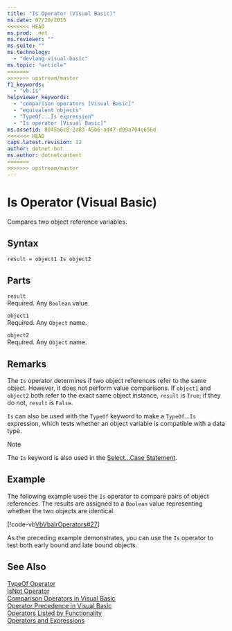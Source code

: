 ```yaml
---
title: "Is Operator (Visual Basic)"
ms.date: 07/20/2015
<<<<<<< HEAD
ms.prod: .net
ms.reviewer: ""
ms.suite: ""
ms.technology: 
  - "devlang-visual-basic"
ms.topic: "article"
=======
>>>>>>> upstream/master
f1_keywords: 
  - "vb.is"
helpviewer_keywords: 
  - "comparison operators [Visual Basic]"
  - "equivalent objects"
  - "TypeOf...Is expression"
  - "Is operator [Visual Basic]"
ms.assetid: 8045a6c8-2a83-45b6-ad47-d09a704c656d
<<<<<<< HEAD
caps.latest.revision: 12
author: dotnet-bot
ms.author: dotnetcontent
=======
>>>>>>> upstream/master
---
```

# Is Operator (Visual Basic)
Compares two object reference variables.  
  
## Syntax  
  
```  
result = object1 Is object2  
```  
  
## Parts  
 `result`  
 Required. Any `Boolean` value.  
  
 `object1`  
 Required. Any `Object` name.  
  
 `object2`  
 Required. Any `Object` name.  
  
## Remarks  
 The `Is` operator determines if two object references refer to the same object. However, it does not perform value comparisons. If `object1` and `object2` both refer to the exact same object instance, `result` is `True`; if they do not, `result` is `False`.  
  
 `Is` can also be used with the `TypeOf` keyword to make a `TypeOf`...`Is` expression, which tests whether an object variable is compatible with a data type.  
  
> [!NOTE]
>  The `Is` keyword is also used in the [Select...Case Statement](../../../visual-basic/language-reference/statements/select-case-statement.md).  
  
## Example  
 The following example uses the `Is` operator to compare pairs of object references. The results are assigned to a `Boolean` value representing whether the two objects are identical.  
  
 [!code-vb[VbVbalrOperators#27](../../../visual-basic/language-reference/operators/codesnippet/VisualBasic/is-operator_1.vb)]  
  
 As the preceding example demonstrates, you can use the `Is` operator to test both early bound and late bound objects.  
  
## See Also  
 [TypeOf Operator](../../../visual-basic/language-reference/operators/typeof-operator.md)  
 [IsNot Operator](../../../visual-basic/language-reference/operators/isnot-operator.md)  
 [Comparison Operators in Visual Basic](../../../visual-basic/programming-guide/language-features/operators-and-expressions/comparison-operators.md)  
 [Operator Precedence in Visual Basic](../../../visual-basic/language-reference/operators/operator-precedence.md)  
 [Operators Listed by Functionality](../../../visual-basic/language-reference/operators/operators-listed-by-functionality.md)  
 [Operators and Expressions](../../../visual-basic/programming-guide/language-features/operators-and-expressions/index.md)
